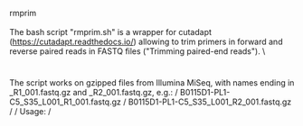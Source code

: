rmprim \
 \
The bash script "rmprim.sh" is a wrapper for cutadapt (https://cutadapt.readthedocs.io/) allowing to trim primers in forward and reverse paired reads in FASTQ files ("Trimming paired-end reads"). \
#
The script works on gzipped files from Illumina MiSeq, with names ending in _R1_001.fastq.gz and _R2_001.fastq.gz, e.g.: /
B0115D1-PL1-C5_S35_L001_R1_001.fastq.gz /
B0115D1-PL1-C5_S35_L001_R2_001.fastq.gz /
 /
Usage: /


